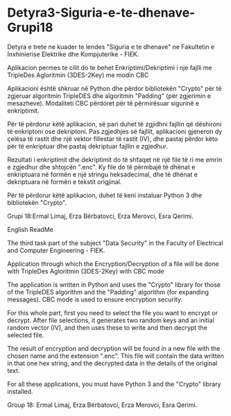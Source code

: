 # Detyra3-Siguria-e-te-dhenave-Grupi18

Detyra e trete ne kuader te lendes "Siguria e te dhenave" ne Fakultetin e Inxhinierise Elektrike dhe Kompjuterike - FIEK.

Aplikacion permes te cilit do te behet Enkriptimi/Dekriptimi i nje fajlli me TripleDes Agloritmin (3DES-2Key) me modin CBC

Aplikacioni është shkruar në Python dhe përdor bibliotekën "Crypto" për të zgjeruar algoritmin TripleDES dhe algoritmin "Padding" (për zgjerimin e mesazheve). Modaliteti CBC përdoret për të përmirësuar sigurinë e enkriptimit.

Për të përdorur këtë aplikacion, së pari duhet të zgjidhni fajllin që dëshironi të enkriptoni ose dekriptoni. Pas zgjedhjes së fajllit, aplikacioni gjeneron dy çelësa të rastit dhe një vektor fillestar të rastit (IV), dhe pastaj përdor këto për të enkriptuar dhe pastaj dekriptuar fajllin e zgjedhur.

Rezultati i enkriptimit dhe dekriptimit do të shfaqet në një file të ri me emrin e zgjedhur dhe shtojcën ".enc". Ky file do të përmbajë të dhënat e enkriptuara në formën e një stringu heksadecimal, dhe të dhënat e dekriptuara në formën e tekstit origjinal.

Për të përdorur këtë aplikacion, duhet të keni instaluar Python 3 dhe bibliotekën "Crypto". 

Grupi 18:Ermal Limaj,
Erza Bërbatovci,
Erza Merovci,
Esra Qerimi.


English ReadMe

The third task part of the subject "Data Security" in the Faculty of Electrical and Computer Engineering - FIEK.

Application through which the Encryption/Decryption of a file will be done with TripleDes Agloritmin (3DES-2Key) with CBC mode

The application is written in Python and uses the "Crypto" library for those of the TripleDES algorithm and the "Padding" algorithm (for expanding messages). CBC mode is used to ensure encryption security.

For this whole part, first you need to select the file you want to encrypt or decrypt. After file selections, it generates two random keys and an initial random vector (IV), and then uses these to write and then decrypt the selected file.

The result of encryption and decryption will be found in a new file with the chosen name and the extension ".enc". This file will contain the data written in that one hex string, and the decrypted data in the details of the original text.

For all these applications, you must have Python 3 and the "Crypto" library installed.

Group 18: Ermal Limaj,
Erza Bërbatovci,
Erza Merovci,
Esra Qerimi.
